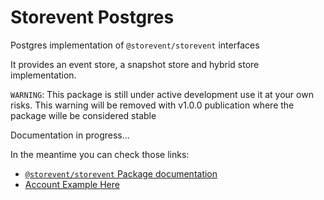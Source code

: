 # Storevent Postgres

Postgres implementation of `@storevent/storevent` interfaces

It provides an event store, a snapshot store and hybrid store implementation.

`WARNING`: This package is still under active development use it at your own risks. This warning will be removed with v1.0.0 publication where the package wille be considered stable

Documentation in progress...

In the meantime you can check those links:
- [`@storevent/storevent` Package documentation](https://www.npmjs.com/package/@storevent/storevent)
- [Account Example Here](https://github.com/SachaCR/storevent/tree/main/packages/examples)
